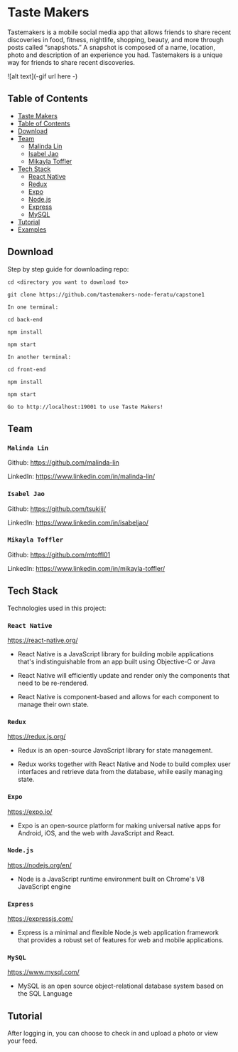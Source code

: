 # Taste Makers

Tastemakers is a mobile social media app that allows friends to share recent discoveries in food, fitness, nightlife, shopping, beauty, and more through posts called “snapshots.”  A snapshot is composed of a name, location, photo and description of an experience you had. Tastemakers is a unique way for friends to share recent discoveries.

![alt text](-gif url here -)

## Table of Contents

- [Taste Makers](#Taste-Makers)
- [Table of Contents](#Table-of-Contents)
- [Download](#Download)
- [Team](#Team)
  - [Malinda Lin](#Malinda-Lin)
  - [Isabel Jao](#Isabel-Jao)
  - [Mikayla Toffler](#Mikayla-Toffler)
- [Tech Stack](#Tech-Stack)
  - [React Native](#React-Native)
  - [Redux](#Redux)
  - [Expo](#Expo)
  - [Node.js](#Node.js)
  - [Express](#Express)
  - [MySQL](#MySQL)
- [Tutorial](#Tutorial)
- [Examples](#Examples)

## Download

Step by step guide for downloading repo:

```
cd <directory you want to download to>

git clone https://github.com/tastemakers-node-feratu/capstone1

In one terminal:

cd back-end

npm install

npm start

In another terminal:

cd front-end

npm install

npm start

Go to http://localhost:19001 to use Taste Makers!
```

## Team

### `Malinda Lin`

Github: https://github.com/malinda-lin

LinkedIn: https://www.linkedin.com/in/malinda-lin/

### `Isabel Jao`

Github: https://github.com/tsukiij/

LinkedIn: https://www.linkedin.com/in/isabeljao/

### `Mikayla Toffler`

Github: https://github.com/mtoffl01

LinkedIn: https://www.linkedin.com/in/mikayla-toffler/


## Tech Stack

Technologies used in this project:

### `React Native`

https://react-native.org/

- React Native is a JavaScript library for building mobile applications that's indistinguishable from an app built using Objective-C or Java

- React Native will efficiently update and render only the components that need to be re-rendered.

- React Native is component-based and allows for each component to manage their own state.

### `Redux`

https://redux.js.org/

- Redux is an open-source JavaScript library for state management.

- Redux works together with React Native and Node to build complex user interfaces and retrieve data from the database, while easily managing state.

### `Expo`

https://expo.io/

- Expo is an open-source platform for making universal native apps for Android, iOS, and the web with JavaScript and React.

### `Node.js`

https://nodejs.org/en/

- Node is a JavaScript runtime environment built on Chrome's V8 JavaScript engine

### `Express`

https://expressjs.com/

- Express is a minimal and flexible Node.js web application framework that provides a robust set of features for web and mobile applications.

### `MySQL`

https://www.mysql.com/

- MySQL is an open source object-relational database system based on the SQL Language

## Tutorial

After logging in, you can choose to check in and upload a photo or view your feed.

